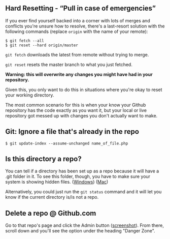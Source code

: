 ## Hard Resetting - &ldquo;Pull in case of emergencies&rdquo;

If you ever find yourself backed into a corner with lots of merges and conflicts you're unsure how to resolve, there's a last-resort solution with the following commands (replace `origin` with the name of your remote):


    $ git fetch --all
    $ git reset --hard origin/master

	
`git fetch` downloads the latest from remote without trying to merge. 

`git reset` resets the master branch to what you just fetched.

**Warning: this will overwrite any changes you might have had in your repository.** 

Given this, you only want to do this in situations where you're okay to reset your working directory.

The most common scenario for this is when your know your Github repository has the code exactly as you want it, but your local or live repository got messed up with changes you don't actually want to make.


## Git: Ignore a file that's already in the repo

    $ git update-index --assume-unchanged name_of_file.php


## Is this directory a repo?
You can tell if a directory has been set up as a repo because it will have a .git folder in it.
To see this folder, though, you have to make sure your system is showing hidden files. ([Windows](http://windows.microsoft.com/en-US/windows-vista/Show-hidden-files)) ([Mac](http://osxdaily.com/2009/02/25/show-hidden-files-in-os-x/))

Alternatively, you could just run the `git status` command and it will let you know if the current directory is/is not a repo.

## Delete a repo @ Github.com
Go to that repo's page and click the Admin button ([screenshot](http://content.screencast.com/users/susanBuck/folders/Jing/media/f29dc9eb-9d96-4e95-8463-9528eb8e0033/00002850.png)). From there, scroll down and you'll see the option under the heading "Danger Zone".

